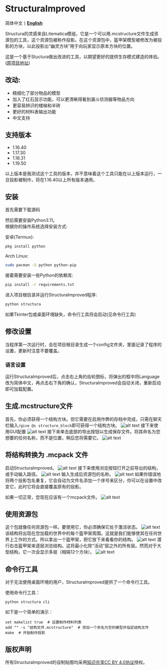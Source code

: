 # StructuraImproved

简体中文丨[**English**](README)

Structura的灵感来自Litematica模组，它是一个可以用.mcstructure文件生成资源包的工具，这个资源包被称作投影。在这个资源包中，盔甲架模型被修改为被投影的方块，以此投影出“幽灵方块”用于向玩家显示原本方块的位置。

这是一个基于Stuctura做出改进的工具，以期望更好的提供生存模式建造的体验。([原项目地址](https://github.com/RavinMaddHatter/Structura))

## 改动:
- 精细化了部分物品的模型
- 加入了红石显示功能，可以更清晰得看到漏斗侦测器等物品方向
- 更容易辨识的楼梯和半砖
- 更好的材料表输出功能
- 中文支持

## 支持版本
- 1.16.40
- 1.17.30
- 1.18.31
- 1.19.50

以上版本是我测试这个工具的版本，并不意味着这个工具只能在以上版本运行，一旦投影被制作，将在1.16.40以上所有版本通用。

## 安装

首先需要下载源码

然后需要安装Python3.11。</br>
根据你的操作系统选择安装方式:

安卓(Termux):
```bash
pkg install python
```

Arch Linux:
```bash
sudo pacman -S python python-pip
```

接着需要安装一些Python的依赖库:
```bash
pip install -r requirements.txt
```

进入项目根目录并运行StructuraImproved程序:
```bash
python structura
```
如果Tkinter包或桌面环境缺失，命令行工具将会启动(见命令行工具)

## 修改设置

当程序第一次运行时，会在项目根目录生成一个config文件夹，里面记录了程序的设置，更新时注意不要覆盖。

### 语言设置
运行StructuraImproved后，点击右上角的齿轮图标，将弹出的框中将Language改为简体中文，再点击右下角的确认，StructuraImproved会自动关闭，重新启动即可加载配置。

## 生成.mcstructure文件

首先，你必须获得一个结构方块。但它需要在启用作弊的存档中完成，只需在聊天栏输入`/give @s structure_block`即可获得一个结构方块。
![alt text](docs/give_structure.png?raw=true)
接下来使用GUI配置
![alt text](docs/select_structure.PNG?raw=true)
接下来单击底部的导出按钮以生成保存文件。将其命名为您想要的任何名称，而不是位置，稍后您将需要它。
![alt text](docs/export_structure.PNG?raw=true)

## 将结构转换为 .mcpack 文件
启动StructuraImproved。
![alt text](docs/launch_structura.PNG?raw=true)
接下来使用浏览按钮打开之前导出的结构，或手动输入路径。
![alt text](docs/browse_file.PNG?raw=true)
输入生成后资源包的名称。
![alt text](docs/name.PNG?raw=true)
如果你错误地将两个投影包名重复，它会自动为文件名添加一个序号来区分，你可以在设置中改变它，此时它将会直接覆盖原有的投影。

如果一切正常，您现在应该有一个mcpack文件。
![alt text](docs/pack_made.PNG?raw=true)

## 使用资源包
这个包就像任何资源包一样。要使用它，你必须确保它处于激活状态。
![alt text](docs/make_pack_active.PNG?raw=true)
该结构将出现在您加载的世界中的每个盔甲架周围。这就是我们能够使其在任何世界上工作的方式。所以拿出一个盔甲架，把它放下来看看你的结构。
![alt text](docs/example_full.png?raw=true)
潜行右击盔甲架来逐层浏览结构。这将最小化除“活动”层之外的所有层。然而对于大型结构，它一次会显示多层（相隔12个方块）。
![alt text](docs/example_layer.png?raw=true)

## 命令行工具
对于无法使用桌面环境的用户，StructuraImproved提供了一个命令行工具。

使用命令行工具：
```shell
python structura cli
```

如下是一个简单的演示：
```
set makelist true  # 设置制作材料列表
add "" -s "结构文件.mcstructure"  # 添加一个命名为空的模型并指定结构文件
make  # 开始制作投影
```

## 版权声明
所有StructuraImproved的自制贴图均采用[知识共享CC BY 4.0协议](https://creativecommons.org/licenses/by/4.0/)授权。
